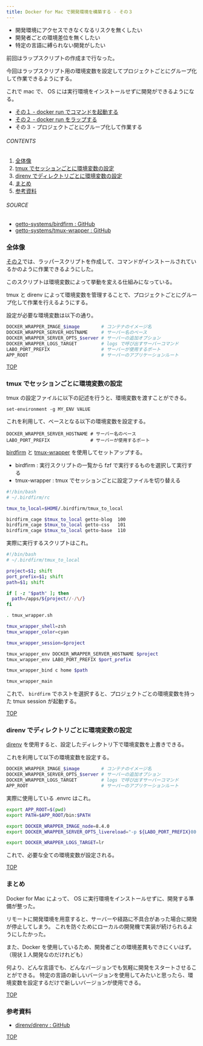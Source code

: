 ```yaml
---
title: Docker for Mac で開発環境を構築する - その３
---
```

<a id="top"></a>

- 開発環境にアクセスできなくなるリスクを無くしたい
- 開発者ごとの環境差位を無くしたい
- 特定の言語に縛られない開発がしたい

前回はラップスクリプトの作成まで行なった。

今回はラップスクリプト用の環境変数を設定してプロジェクトごとにグループ化して作業できるようにする。

これで mac で、 OS には実行環境をインストールせずに開発ができるようになる。

- [その１ - docker run でコマンドを起動する](/entry/2017/09/02/170406)
- [その２ - docker run をラップする](/entry/2017/09/09/111638)
- その３ - プロジェクトごとにグループ化して作業する

###### CONTENTS

1. [全体像](#strategy)
1. [tmux でセッションごとに環境変数の設定](#setup-env-by-tmux)
1. [direnv でディレクトリごとに環境変数の設定](#setup-env-by-direnv)
1. [まとめ](#postscript)
1. [参考資料](#reference)

###### SOURCE

- [getto-systems/birdfirm : GitHub](https://github.com/getto-systems/birdfirm)
- [getto-systems/tmux-wrapper : GitHub](https://github.com/getto-systems/tmux-wrapper)


<a id="strategy"></a>
### 全体像

[その２](/entry/2017/09/09/111638)では、ラッパースクリプトを作成して、コマンドがインストールされているかのように作業できるようにした。

このスクリプトは環境変数によって挙動を変える仕組みになっている。

tmux と direnv によって環境変数を管理することで、プロジェクトごとにグループ化して作業を行えるようにする。

設定が必要な環境変数は以下の通り。

```bash
DOCKER_WRAPPER_IMAGE_$image        # コンテナのイメージ名
DOCKER_WRAPPER_SERVER_HOSTNAME     # サーバー名のベース
DOCKER_WRAPPER_SERVER_OPTS_$server # サーバーの追加オプション
DOCKER_WRAPPER_LOGS_TARGET         # logs で呼び出すサーバーコマンド
LABO_PORT_PREFIX                   # サーバーが使用するポート
APP_ROOT                           # サーバーのアプリケーションルート
```


[TOP](#top)
<a id="setup-env-by-tmux"></a>
### tmux でセッションごとに環境変数の設定

tmux の設定ファイルに以下の記述を行うと、環境変数を渡すことができる。

```
set-environment -g MY_ENV VALUE
```

これを利用して、ベースとなる以下の環境変数を設定する。

```
DOCKER_WRAPPER_SERVER_HOSTNAME # サーバー名のベース
LABO_PORT_PREFIX               # サーバーが使用するポート
```

[birdfirm](https://github.com/getto-systems/birdfirm) と [tmux-wrapper](https://github.com/getto-systems/tmux-wrapper) を使用してセットアップする。

- birdfirm : 実行スクリプトの一覧から fzf で実行するものを選択して実行する
- tmux-wrapper : tmux でセッションごとに設定ファイルを切り替える

```bash
#!/bin/bash
# ~/.birdfirm/rc

tmux_to_local=$HOME/.birdfirm/tmux_to_local

birdfirm_cage $tmux_to_local getto-blog  100
birdfirm_cage $tmux_to_local getto-css   101
birdfirm_cage $tmux_to_local getto-base  110
```

実際に実行するスクリプトはこれ。

```bash
#!/bin/bash
# ~/.birdfirm/tmux_to_local

project=$1; shift
port_prefix=$1; shift
path=$1; shift

if [ -z "$path" ]; then
  path=/apps/${project//-/\/}
fi

. tmux_wrapper.sh

tmux_wrapper_shell=zsh
tmux_wrapper_color=cyan

tmux_wrapper_session=$project

tmux_wrapper_env DOCKER_WRAPPER_SERVER_HOSTNAME $project
tmux_wrapper_env LABO_PORT_PREFIX $port_prefix

tmux_wrapper_bind c home $path

tmux_wrapper_main
```

これで、 `birdfirm` でホストを選択すると、プロジェクトごとの環境変数を持った tmux session が起動する。


[TOP](#top)
<a id="setup-env-by-direnv"></a>
### direnv でディレクトリごとに環境変数の設定

[direnv](https://github.com/direnv/direnv) を使用すると、設定したディレクトリ下で環境変数を上書きできる。

これを利用して以下の環境変数を設定する。

```bash
DOCKER_WRAPPER_IMAGE_$image        # コンテナのイメージ名
DOCKER_WRAPPER_SERVER_OPTS_$server # サーバーの追加オプション
DOCKER_WRAPPER_LOGS_TARGET         # logs で呼び出すサーバーコマンド
APP_ROOT                           # サーバーのアプリケーションルート
```

実際に使用している .envrc はこれ。

```bash
export APP_ROOT=$(pwd)
export PATH=$APP_ROOT/bin:$PATH

export DOCKER_WRAPPER_IMAGE_node=8.4.0
export DOCKER_WRAPPER_SERVER_OPTS_livereload="-p ${LABO_PORT_PREFIX}80:8000 -p ${LABO_PORT_PREFIX}29:${LABO_PORT_PREFIX}29"

export DOCKER_WRAPPER_LOGS_TARGET=lr
```

これで、必要な全ての環境変数が設定される。


[TOP](#top)
<a id="postscript"></a>
### まとめ

Docker for Mac によって、 OS に実行環境をインストールせずに、開発する準備が整った。

リモートに開発環境を用意すると、サーバーや経路に不具合があった場合に開発が停止してしまう。
これを防ぐためにローカルの開発機で実装が続けられるようにしたかった。

また、Docker を使用しているため、開発者ごとの環境差異もできにくいはず。
（現状１人開発なのだけれども）

何より、どんな言語でも、どんなバージョンでも気軽に開発をスタートさせることができる。
特定の言語の新しいバージョンを使用してみたいと思ったら、環境変数を設定するだけで新しいバージョンが使用できる。


[TOP](#top)
<a id="reference"></a>
### 参考資料

- [direnv/direnv : GitHub](https://github.com/direnv/direnv)


[TOP](#top)
